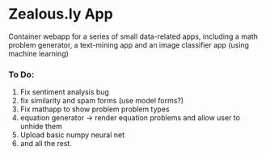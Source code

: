 # Zealous.ly App

Container webapp for a series of small data-related apps, including a math problem generator, a text-mining app and an image classifier app (using machine learning)


### To Do:
1. Fix sentiment analysis bug
2. fix similarity and spam forms (use model forms?)
3. Fix mathapp to show problem problem types 
4. equation generator -> render equation problems and allow user to unhide them
5. Upload basic numpy neural net
6. and all the rest.

